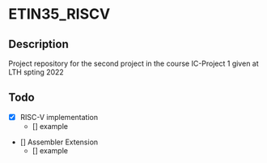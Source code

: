 # ETIN35_RISCV

## Description

Project repository for the second project in the course IC-Project 1 given at LTH spting 2022

## Todo

- [x] RISC-V implementation
  - [] example
- [] Assembler Extension
  - [] example
